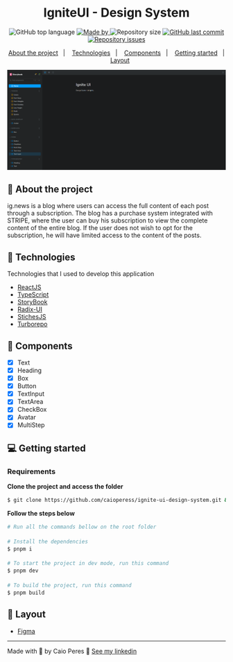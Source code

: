 <h1 align="center">
  IgniteUI - Design System
</h1>

<p align="center">
  <img alt="GitHub top language" src="https://img.shields.io/github/languages/top/caioperess/ignite-ui-design-system?color=%2361dafb">

  <a href="https://www.linkedin.com/in/caioperess/" target="_blank" rel="noopener noreferrer">
    <img alt="Made by" src="https://img.shields.io/badge/made%20by-%20caio%20peres-%2361dafb">
  </a>

  <img alt="Repository size" src="https://img.shields.io/github/repo-size/caioperess/ignite-ui-design-system?color=%2361dafb">

  <a href="https://github.com/caioperess/ignite-ui-design-system/commits/master">
    <img alt="GitHub last commit" src="https://img.shields.io/github/last-commit/caioperess/ignite-ui-design-system?color=%2361dafb">
  </a>

  <a href="https://github.com/caioperess/ignite-ui-design-system/issues">
    <img alt="Repository issues" src="https://img.shields.io/github/issues/caioperess/ignite-ui-design-system?color=%2361dafb">
  </a>
</p>

<p align="center">
  <a href="#-about-the-project">About the project</a>&nbsp;&nbsp;&nbsp;|&nbsp;&nbsp;&nbsp;
  <a href="#-technologies">Technologies</a>&nbsp;&nbsp;&nbsp;|&nbsp;&nbsp;&nbsp;
  <a href="#-components">Components</a>&nbsp;&nbsp;&nbsp;|&nbsp;&nbsp;&nbsp;
  <a href="#-getting-started">Getting started</a>&nbsp;&nbsp;&nbsp;|&nbsp;&nbsp;&nbsp;
  <a href="#-layout">Layout</a>
</p>

<img src=".github/storybook.png" alt="Exemplo imagem">

## 📰 About the project

ig.news is a blog where users can access the full content of each post through a subscription.
The blog has a purchase system integrated with STRIPE, where the user can buy his subscription to view the complete content of the entire blog. If the user does not wish to opt for the subscription, he will have limited access to the content of the posts.

## 🚀 Technologies

Technologies that I used to develop this application

- [ReactJS](https://react.dev/)
- [TypeScript](https://www.typescriptlang.org/)
- [StoryBook](https://storybook.js.org/)
- [Radix-UI](https://www.radix-ui.com/)
- [StichesJS](https://stitches.dev/)
- [Turborepo](https://turbo.build/)

## 🧩 Components

- [x] Text
- [x] Heading
- [x] Box
- [x] Button
- [x] TextInput
- [x] TextArea
- [x] CheckBox
- [x] Avatar
- [x] MultiStep

## 💻 Getting started

### Requirements

**Clone the project and access the folder**

```bash
$ git clone https://github.com/caioperess/ignite-ui-design-system.git && cd ignite-ui-design-system
```

**Follow the steps below**

```bash
# Run all the commands bellow on the root folder

# Install the dependencies
$ pnpm i

# To start the project in dev mode, run this command
$ pnpm dev

# To build the project, run this command
$ pnpm build
```

## 🎨 Layout
- [Figma](https://www.figma.com/community/file/1161274296921389678/ignite-call)
---

Made with 💙 by Caio Peres 👋 [See my linkedin](https://www.linkedin.com/in/caioperess/)
